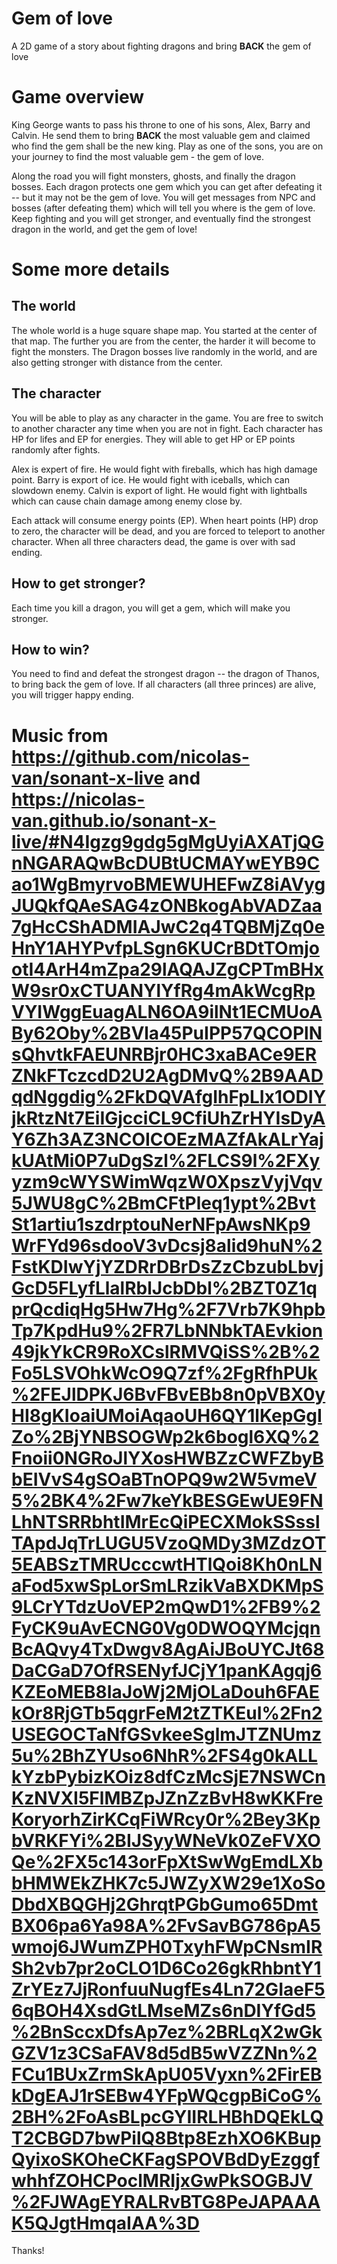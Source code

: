 # Gem of love
A 2D game of a story about fighting dragons and bring **BACK** the gem of love

# Game overview
King George wants to pass his throne to one of his sons, Alex, Barry and Calvin. He send them to bring **BACK** the most valuable gem and claimed who find the gem shall be the new king. Play as one of the sons, you are on your journey to find the most valuable gem - the gem of love.

Along the road you will fight monsters, ghosts, and finally the dragon bosses. Each dragon protects one gem which you can get after defeating it -- but it may not be the gem of love. You will get messages from NPC and bosses (after defeating them) which will tell you where is the gem of love. Keep fighting and you will get stronger, and eventually find the strongest dragon in the world, and get the gem of love!

# Some more details
## The world
The whole world is a huge square shape map. You started at the center of that map. The further you are from the center, the harder it will become to fight the monsters. The Dragon bosses live randomly in the world, and are also getting stronger with distance from the center. 

## The character
You will be able to play as any character in the game. You are free to switch to another character any time when you are not in fight. Each character has HP for lifes and EP for energies. They will able to get HP or EP points randomly after fights.

Alex is expert of fire. He would fight with fireballs, which has high damage point. Barry is export of ice. He would fight with iceballs, which can slowdown enemy. Calvin is export of light. He would fight with lightballs which can cause chain damage among enemy close by. 

Each attack will consume energy points (EP). When heart points (HP) drop to zero, the character will be dead, and you are forced to teleport to another character. When all three characters dead, the game is over with sad ending.

## How to get stronger?
Each time you kill a dragon, you will get a gem, which will make you stronger.

## How to win?
You need to find and defeat the strongest dragon -- the dragon of Thanos, to bring back the gem of love. If all characters (all three princes) are alive, you will trigger happy ending.

# Music from https://github.com/nicolas-van/sonant-x-live and https://nicolas-van.github.io/sonant-x-live/#N4Igzg9gdg5gMgUyiAXATjQGnNGARAQwBcDUBtUCMAYwEYB9Cao1WgBmyrvoBMEWUHEFwZ8iAVygJUQkfQAeSAG4zONBkogAbVADZaa7gHcCShADMIAJwC2q4TQBMjZq0eHnY1AHYPvfpLSgn6KUCrBDtTOmjootI4ArH4mZpa29lAQAJZgCPTmBHxW9sr0xCTUANYlYfRg4mAkWcgRpVYIWggEuagALN6OA9ilNt1ECMUoABy62Oby%2BVla45PuIPP57QCOPlNsQhvtkFAEUNRBjr0HC3xaBACe9ERZNkFTczcdD2U2AgDMvQ%2B9AADqdNggdig%2FkDQVAfgIhFpLIx1ODIYjkRtzNt7EiIGjcciCL9CfiUhZrHYIsDyAY6Zh3AZ3NCOICOEzMAZfAkALrYajkUAtMi0P7uDgSzl%2FLCS9l%2FXyyzm9cWYSWimWqzW0XpszVyjVqv5JWU8gC%2BmCFtPleq1ypt%2BvtSt1artiu1szdrptouNerNFpAwsNKp9WrFYd96sdooV3vDcsj8alid9huN%2FstKDIwYjYZDRrDBrDsZzCbzubLbvjGcD5FLyfLlalRblJcbDbl%2BZT0Z1qprQcdiqHg5Hw7Hg%2F7Vrb7K9hpbTp7KpdHu9%2FR7LbNNbkTAEvkion49jkYkCR9RoXCslRMVQiSS%2B%2Fo5LSVOhkWcO9Q7zf%2FgRfhPUk%2FEJlDPKJ6BvFBvEBb8n0pVBX0yHI8gKIoaiUMoiAqaoUH6QY1lKepGgIZo%2BjYNBSOGWp2k6bogl6XQ%2Fnoii0NGRoJlYXosHWBZzCWFZbyBbEIVvS4gSOaBTnOPQ9w2W5vmeV5%2BK4%2Fw7keYkBESGEwUE9FNLhNTSRRbhtIMrEcQiPECXMokSSsslTApdJqTrLUGU5VzoQMDy3MZdzOT5EABSzTMRUcccwtHTlQoi8Kh0nLNaFod5xwSpLorSmLRzikVaBXDKMpS9LCrYTdzUoVEP2mQwD1%2FB9%2FyCK9uAvECNG0Vg0DWOQYMcjqnBcAQvy4TxDwgv8AgAiJBoUYCJt68DaCGaD7OfRSENyfJCjY1panKAgqj6KZEoMEB8IaJoWj2MjOLaDouh6FAEkOr8RjGTb5qgrFeM2tZTKEuI%2Fn2USEGOCTaNfGSvkeeSglmJTZNUmz5u%2BhZYUso6NhR%2FS4g0kALLkYzbPybizKOiz8dfCzMcSjE7NSWCnKzNVXI5FlMBZpJZnZzBvH8wKKFreKoryorhZirKCqFiWRcy0r%2Bey3KpbVRKFYi%2BIJSyyWNeVk0ZeFVXOQe%2FX5c143orFpXtSwWgEmdLXbbHMWEkZHK7c5JWZyXW29e1XoSoDbdXBQGHj2GhrqtPGbGumo65DmtBX06pa6Ya98A%2FvSavBG786pA5wmoj6JWumZPH0TxyhFWpCNsmIRSh2vb7pr2oCLO1D6Co26gkRhbntY1ZrYEz7JjRonfuuNugfEs4Ln72GIaeF56qBOH4XsdGtLMseMZs6nDIYfGd5%2BnSccxDfsAp7ez%2BRLqX2wGkGZV1z3CSaFAV8d5dB5wVZZNn%2FCu1BUxZrmSkApU05Vyxn%2FirEBkDgEAJ1rSEBw4YFpWQcgpBiCoG%2BH%2FoAsBLpcGYIIRLHBhDQEkLQT2CBGD7bwPilQ8Btp8EzhXO6KBupQyixoSKOheCKFagSPOVBdDyEzggfwhhfZOHCPoclMRIjxGwPkSOGBJV%2FJWAgEYRALRvBTG8PeJAPAAAK5QJgtHmqaIAA%3D

Thanks!
